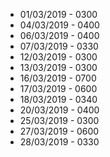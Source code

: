 * 01/03/2019 - 0300
* 04/03/2019 - 0400
* 06/03/2019 - 0400
* 07/03/2019 - 0330
* 12/03/2019 - 0300
* 13/03/2019 - 0300
* 16/03/2019 - 0700
* 17/03/2019 - 0600
* 18/03/2019 - 0340
* 20/03/2019 - 0400
* 25/03/2019 - 0300
* 27/03/2019 - 0600
* 28/03/2019 - 0330
